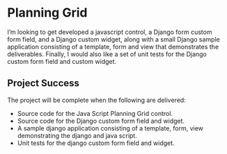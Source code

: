 Planning Grid
=============

I’m looking to get developed a javascript control, a Django form custom form field, and a Django custom widget, along with a small Django sample application consisting of a template, form and view that demonstrates the deliverables. Finally, I would also like a set of unit tests for the Django custom form field and custom widget.

Project Success
---------------

The project will be complete when the following are delivered:

 - Source code for the Java Script Planning Grid control.
 - Source code for the Django custom form field and widget.
 - A sample django application consisting of a template, form, view demonstrating the django and java script.
 - Unit tests for the django custom form field and widget.

